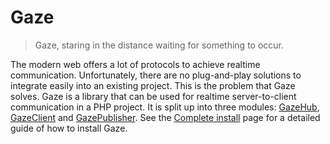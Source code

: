# Gaze
>Gaze, staring in the distance waiting for something to occur.

The modern web offers a lot of protocols to achieve realtime communication. Unfortunately, there are no plug-and-play solutions to integrate easily into an existing project. This is the problem that Gaze solves. Gaze is a library that can be used for realtime server-to-client communication in a PHP project. It is split up into three modules: [GazeHub](gazehub.md), [GazeClient](gazeclient.md) and [GazePublisher](gazepublisher.md). See the [Complete install](complete-install.md) page for a detailed guide of how to install Gaze.
